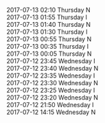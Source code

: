 2017-07-13 02:10 Thursday  N  
2017-07-13 01:55 Thursday  I  
2017-07-13 01:40 Thursday  N  
2017-07-13 01:30 Thursday  I  
2017-07-13 00:55 Thursday  N  
2017-07-13 00:35 Thursday  I  
2017-07-13 00:05 Thursday  N  
2017-07-12 23:45 Wednesday  I  
2017-07-12 23:40 Wednesday  N  
2017-07-12 23:35 Wednesday  I  
2017-07-12 23:30 Wednesday  N  
2017-07-12 23:25 Wednesday  I  
2017-07-12 23:20 Wednesday  N  
2017-07-12 21:50 Wednesday  I  
2017-07-12 14:15 Wednesday  N  
